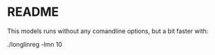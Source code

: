 README
======

This models runs without any comandline options, but a bit faster with:

./longlinreg -lmn 10




